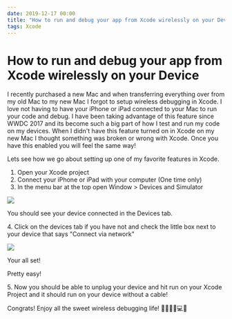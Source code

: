 ```yaml
---
date: 2019-12-17 00:00
title: "How to run and debug your app from Xcode wirelessly on your Device"
tags: Xcode
---
```

# How to run and debug your app from Xcode wirelessly on your Device

I recently purchased a new Mac and when transferring everything over from my old Mac to my new Mac I forgot to setup wireless debugging in Xcode. I love not having to have your iPhone or iPad connected to your Mac to run your code and debug. I have been taking advantage of this feature since WWDC 2017 and its become such a big part of how I test and run my code on my devices. When I didn't have this feature turned on in Xcode on my new Mac I thought something was broken or wrong with Xcode. Once you have this enabled you will feel the same way!

Lets see how we go about setting up one of my favorite features in Xcode.

1. Open your Xcode project
2. Connect your iPhone or iPad with your computer (One time only)
3. In the menu bar at the top open Window > Devices and Simulator

![](https://swifttom.com/wp-content/uploads/2019/12/screen-shot-2019-12-17-at-6.32.38-pm.png?w=1024)

You should see your device connected in the Devices tab.

4\. Click on the devices tab if you have not and check the little box next to your device that says "Connect via network"

![](https://swifttom.com/wp-content/uploads/2019/12/screen-shot-2019-12-17-at-6.33.39-pm-1.png?w=1024)

Your all set!

Pretty easy!

5\. Now you should be able to unplug your device and hit run on your Xcode Project and it should run on your device without a cable!

Congrats! Enjoy all the sweet wireless debugging life! 🎉👨🏻‍💻💻📱
